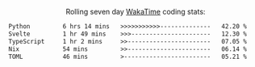 <p align="center">Rolling seven day <a href="https://wakatime.com/@syrkis"/>WakaTime</a> coding stats:</p>
<!--START_SECTION:waka-->

```txt
Python         6 hrs 14 mins   >>>>>>>>>>>--------------   42.20 %
Svelte         1 hr 49 mins    >>>----------------------   12.30 %
TypeScript     1 hr 2 mins     >>-----------------------   07.05 %
Nix            54 mins         >>-----------------------   06.14 %
TOML           46 mins         >------------------------   05.21 %
```

<!--END_SECTION:waka-->
